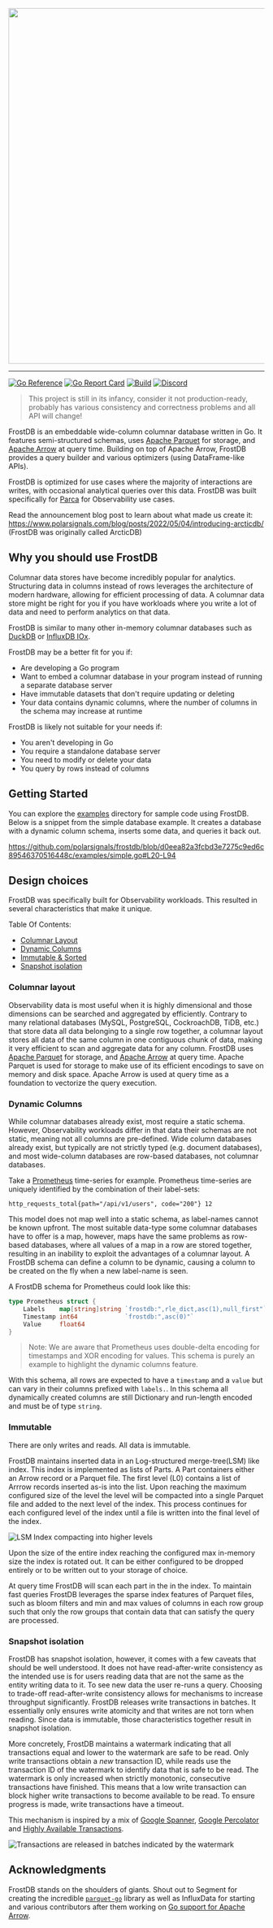 <p align="center">
  <img width="700" src="https://user-images.githubusercontent.com/4546722/174077529-810726ff-a3c6-4ac4-b0f5-77f065124b09.png">
</p>


---

[![Go Reference](https://pkg.go.dev/badge/github.com/polarsignals/frostdb.svg)](https://pkg.go.dev/github.com/polarsignals/frostdb)
[![Go Report Card](https://goreportcard.com/badge/github.com/polarsignals/frostdb)](https://goreportcard.com/report/github.com/polarsignals/frostdb)
[![Build](https://github.com/polarsignals/frostdb/actions/workflows/go.yml/badge.svg)](https://github.com/polarsignals/frostdb/actions/workflows/go.yml)
[![Discord](https://img.shields.io/discord/813669360513056790?label=Discord)](https://discord.com/invite/ZgUpYgpzXy)

> This project is still in its infancy, consider it not production-ready, probably has various consistency and correctness problems and all API will change!

FrostDB is an embeddable wide-column columnar database written in Go. It features semi-structured schemas, uses [Apache Parquet](https://parquet.apache.org/) for storage, and [Apache Arrow](https://arrow.apache.org/) at query time. Building on top of Apache Arrow, FrostDB provides a query builder and various optimizers (using DataFrame-like APIs).

FrostDB is optimized for use cases where the majority of interactions are writes, with occasional analytical queries over this data. FrostDB was built specifically for [Parca](https://parca.dev/) for Observability use cases.

Read the announcement blog post to learn about what made us create it: https://www.polarsignals.com/blog/posts/2022/05/04/introducing-arcticdb/ (FrostDB was originally called ArcticDB)

## Why you should use FrostDB

Columnar data stores have become incredibly popular for analytics. Structuring data in columns instead of rows leverages the architecture of modern hardware, allowing for efficient processing of data.
A columnar data store might be right for you if you have workloads where you write a lot of data and need to perform analytics on that data.

FrostDB is similar to many other in-memory columnar databases such as [DuckDB](https://duckdb.org/) or [InfluxDB IOx](https://github.com/influxdata/influxdb_iox). 

FrostDB may be a better fit for you if:
- Are developing a Go program
- Want to embed a columnar database in your program instead of running a separate database server
- Have immutable datasets that don't require updating or deleting
- Your data contains dynamic columns, where the number of columns in the schema may increase at runtime

FrostDB is likely not suitable for your needs if:
- You aren't developing in Go
- You require a standalone database server
- You need to modify or delete your data
- You query by rows instead of columns

## Getting Started

You can explore the [examples](https://github.com/polarsignals/frostdb/tree/main/examples) directory for sample code using FrostDB. Below is a snippet from the simple database example. It creates a database with a dynamic column schema, inserts some data, and queries it back out.

https://github.com/polarsignals/frostdb/blob/d0eea82a3fcbd3e7275c9ed6c89546370516448c/examples/simple.go#L20-L94

## Design choices

FrostDB was specifically built for Observability workloads. This resulted in several characteristics that make it unique.

Table Of Contents:

* [Columnar Layout](#columnar-layout)
* [Dynamic Columns](#dynamic-columns)
* [Immutable & Sorted](#immutable--sorted)
* [Snapshot isolation](#snapshot-isolation)

### Columnar layout

Observability data is most useful when it is highly dimensional and those dimensions can be searched and aggregated by efficiently. Contrary to many relational databases (MySQL, PostgreSQL, CockroachDB, TiDB, etc.) that store data all data belonging to a single row together, a columnar layout stores all data of the same column in one contiguous chunk of data, making it very efficient to scan and aggregate data for any column. FrostDB uses [Apache Parquet](https://parquet.apache.org/) for storage, and [Apache Arrow](https://arrow.apache.org/) at query time. Apache Parquet is used for storage to make use of its efficient encodings to save on memory and disk space. Apache Arrow is used at query time as a foundation to vectorize the query execution.

### Dynamic Columns

While columnar databases already exist, most require a static schema. However, Observability workloads differ in that data their schemas are not static, meaning not all columns are pre-defined. Wide column databases already exist, but typically are not strictly typed (e.g. document databases), and most wide-column databases are row-based databases, not columnar databases.

Take a [Prometheus](https://prometheus.io/) time-series for example. Prometheus time-series are uniquely identified by the combination of their label-sets:

```
http_requests_total{path="/api/v1/users", code="200"} 12
```

This model does not map well into a static schema, as label-names cannot be known upfront. The most suitable data-type some columnar databases have to offer is a map, however, maps have the same problems as row-based databases, where all values of a map in a row are stored together, resulting in an inability to exploit the advantages of a columnar layout. A FrostDB schema can define a column to be dynamic, causing a column to be created on the fly when a new label-name is seen.

A FrostDB schema for Prometheus could look like this:

```go
type Prometheus struct {
	Labels    map[string]string `frostdb:",rle_dict,asc(1),null_first"`
	Timestamp int64             `frostdb:",asc(0)"`
	Value     float64
}
```

> Note: We are aware that Prometheus uses double-delta encoding for timestamps and XOR encoding for values. This schema is purely an example to highlight the dynamic columns feature.

With this schema, all rows are expected to have a `timestamp` and a `value` but can vary in their columns prefixed with `labels.`. In this schema all dynamically created columns are still Dictionary and run-length encoded and must be of type `string`.

### Immutable

There are only writes and reads. All data is immutable. 

FrostDB maintains inserted data in an Log-structured merge-tree(LSM) like index. This index is implemented as lists of Parts. A Part containers either an Arrow record or a 
Parquet file. The first level (L0) contains a list of Arrrow records inserted as-is into the list. Upon reaching the maximum configured size of the level the level will be compacted
 into a single Parquet file and added to the next level of the index. This process continues for each configured level of the index until a file is written into the final level of the index.

![LSM Index compacting into higher levels](https://docs.google.com/drawings/d/e/2PACX-1vRckTzb-D57UaxDUSCQjyD4mZN_3_Cu032oA-2kLCu_owrYeaT4nrYCKBP1QYS8EMqv3bI3Kiudt_jV/pub?w=960&h=720)

Upon the size of the entire index reaching the configured max in-memory size the index is rotated out. It can be either configured to be dropped entirely or to be written out to 
your storage of choice.

At query time FrostDB will scan each part in the in the index. To maintain fast queries FrostDB leverages the sparse index features of Parquet files, such as bloom filters and min
and max values of columns in each row group such that only the row groups that contain data that can satisfy the query are processed.

### Snapshot isolation

FrostDB has snapshot isolation, however, it comes with a few caveats that should be well understood. It does not have read-after-write consistency as the intended use is for users reading data that are not the same as the entity writing data to it. To see new data the user re-runs a query. Choosing to trade-off read-after-write consistency allows for mechanisms to increase throughput significantly. FrostDB releases write transactions in batches. It essentially only ensures write atomicity and that writes are not torn when reading. Since data is immutable, those characteristics together result in snapshot isolation. 

More concretely, FrostDB maintains a watermark indicating that all transactions equal and lower to the watermark are safe to be read. Only write transactions obtain a _new_ transaction ID, while reads use the transaction ID of the watermark to identify data that is safe to be read. The watermark is only increased when strictly monotonic, consecutive transactions have finished. This means that a low write transaction can block higher write transactions to become available to be read. To ensure progress is made, write transactions have a timeout.

This mechanism is inspired by a mix of [Google Spanner](https://research.google/pubs/pub39966/), [Google Percolator](https://research.google/pubs/pub36726/) and [Highly Available Transactions](https://www.vldb.org/pvldb/vol7/p181-bailis.pdf).

![Transactions are released in batches indicated by the watermark](https://docs.google.com/drawings/d/1qmcMg9sXnDZix9eWSvOtWJD06yHsLpgho8M-DGF84bU/export/svg)

## Acknowledgments

FrostDB stands on the shoulders of giants. Shout out to Segment for creating the incredible [`parquet-go`](https://github.com/parquet-go/parquet-go) library as well as InfluxData for starting and various contributors after them working on [Go support for Apache Arrow](https://pkg.go.dev/github.com/apache/arrow/go/arrow).
